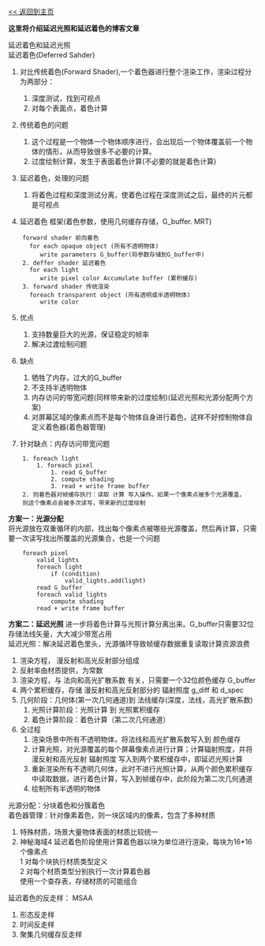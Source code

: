 [<< 返回到主页](index.md)

**这里将介绍延迟光照和延迟着色的博客文章**   

延迟着色和延迟光照  
 延迟着色(Deferred Sahder)  
1. 对比传统着色(Forward Shader),一个着色器进行整个渲染工作，渲染过程分为两部分：   
    1. 深度测试，找到可视点   
    2. 对每个表面点，着色计算  

2. 传统着色的问题  
    1. 这个过程是一个物体一个物体顺序进行，会出现后一个物体覆盖前一个物体的情形，从而导致很多不必要的计算。  
    2. 过度绘制计算，发生于表面着色计算(不必要的就是着色计算)   
    
3. 延迟着色，处理的问题  
    1. 将着色过程和深度测试分离，使着色过程在深度测试之后，最终的片元都是可视点  
    
4. 延迟着色 框架(着色参数，使用几何缓存存储，G_buffer. MRT)   
```
    forward shader 前向着色  
      for each opaque object (所有不透明物体)  
         write parameters G_buffer(将参数存储到G_buffer中)          
    2. deffer shader 延迟着色  
      for each light  
         write pixel color Accumulate buffer (累积缓存)         
    3. forward shader 传统渲染
      foreach transparent object (所有透明或半透明物体)
         write color
```

5. 优点  
    1. 支持数量巨大的光源，保证稳定的帧率  
    2. 解决过渡绘制问题  
    
6. 缺点  
    1. 牺牲了内存，过大的G_buffer  
    2. 不支持半透明物体  
    3. 内存访问的带宽问题(同样带来新的过度绘制)(延迟光照和光源分配两个方案)  
    4. 对屏幕区域的像素点而不是每个物体自身进行着色，这样不好控制物体自定义着色器(着色器管理)  
    
7. 针对缺点：内存访问带宽问题  
```
    1. foreach light  
        1. foreach pixel  
            1. read G_buffer  
            2. compute shading  
            3. read + write frame buffer  
    2. 则着色器对帧缓存执行：读取 计算 写入操作。如果一个像素点被多个光源覆盖，
    则这个像素点会被多次读写，带来新的过度绘制   
```

**方案一：光源分配**   
将光源放在双重循环的内部，找出每个像素点被哪些光源覆盖，然后再计算，只需要一次读写找出所覆盖的光源集合，也是一个问题  
```
    foreach pixel
        valid_lights
        foreach light
            if (condition)
                valid_lights.add(light)
        read G_buffer
        foreach valid_lights
            compute shading
        read + write frame buffer
```
    
**方案二：延迟光照**    进一步将着色计算与光照计算分离出来。G_buffer只需要32位存储法线矢量，大大减少带宽占用            
延迟光照：解决延迟着色里头，光源循环导致帧缓存数据重复读取计算资源浪费   
1. 渲染方程， 漫反射和高光反射部分组成  
2. 反射率由材质提供，为常数  
3. 渲染方程，与 法向和高光扩散系数 有关，只需要一个32位颜色缓存 G_buffer  
4. 两个累积缓存，存储 漫反射和高光反射部分的 辐射照度 g_diff 和 d_spec  
5. 几何阶段：几何体(第一次几何通道)到 法线缓存(深度，法线，高光扩散系数)  
    1. 光照计算阶段：光照计算 到 光照累积缓存  
    2. 着色计算阶段：着色计算（第二次几何通道）  
6. 全过程    
    1. 渲染场景中所有不透明物体，将法线和高光扩散系数写入到 颜色缓存  
    2. 计算光照，对光源覆盖的每个屏幕像素点进行计算；计算辐射照度，并将漫反射和高光反射 辐射照度 写入到两个累积缓存中，即延迟光照计算   
    3. 重新渲染所有不透明几何体，此时不进行光照计算，从两个颜色累积缓存中读取数据，进行着色计算，写入到帧缓存中，此阶段为第二次几何通道  
    4.  绘制所有半透明的物体  

光源分配：分块着色和分簇着色   
着色器管理：针对像素着色，则一块区域内的像素，包含了多种材质  
1. 特殊材质，场景大量物体表面的材质比较统一  
2. 神秘海域4 延迟着色阶段使用计算着色器以块为单位进行渲染，每块为16*16个像素点  
    1 对每个块执行材质类型定义  
    2 对每个材质类型分别执行一次计算着色器  
    使用一个查存表，存储材质的可能组合  
    
延迟着色的反走样： MSAA  
1. 形态反走样  
2. 时间反走样  
3. 聚集几何缓存反走样  